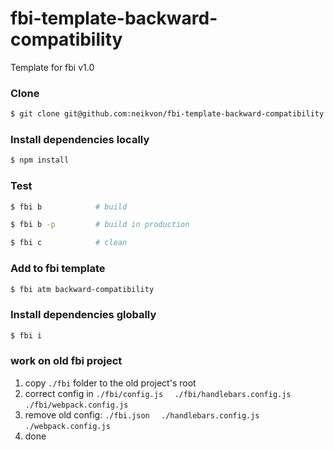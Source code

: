 # fbi-template-backward-compatibility
Template for fbi v1.0

### Clone
```bash
$ git clone git@github.com:neikvon/fbi-template-backward-compatibility.git
```

### Install dependencies locally
```bash
$ npm install
```

### Test
```bash
$ fbi b            # build
```
```bash
$ fbi b -p         # build in production
```
```bash
$ fbi c            # clean
```

### Add to fbi template
```bash
$ fbi atm backward-compatibility
```

### Install dependencies globally

```bash
$ fbi i
```

### work on old fbi project
1. copy `./fbi` folder to the old project's root
2. correct config in ` ./fbi/config.js `   `  ./fbi/handlebars.config.js`   ` ./fbi/webpack.config.js `
3. remove old config: ` ./fbi.json `   `  ./handlebars.config.js`   ` ./webpack.config.js `
5. done